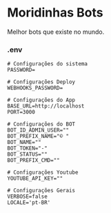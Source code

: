 # Moridinhas Bots

Melhor bots que existe no mundo.

### .env

```
# Configurações do sistema
PASSWORD=

# Configurações Deploy
WEBHOOKS_PASSWORD=

# Configurações do App
BASE_URL=http://localhost
PORT=3000

# Configurações do BOT
BOT_ID_ADMIN_USER=""
BOT_PREFIX_NAME="© "
BOT_NAME=""
BOT_TOKEN="-"
BOT_STATUS=""
BOT_PREFIX_CMD=""

# Configurações Youtube
YOUTUBE_API_KEY=""

# Configurações Gerais
VERBOSE=false
LOCALE='pt-BR'
```
